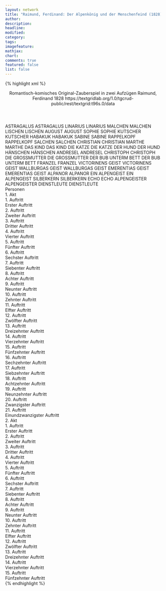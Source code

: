 ```yaml
---
layout: network
title: "Raimund, Ferdinand: Der Alpenkönig und der Menschenfeind (1828)"
author:
description:
headline:
modified:
category:
tags:
imagefeature:
mathjax:
chart:
comments: true
featured: false
list: false
---
```

{% highlight xml %}
<?xml-model href="https://raw.githubusercontent.com/DLiNa/project/master/rules/lina.rnc"?><?xml-model href="https://raw.githubusercontent.com/DLiNa/project/master/rules/lina.sch"?>
<play xmlns="http://lina.digital">
  <header>
    <title>Der Alpenkönig und der Menschenfeind</title>
    <subtitle>Romantisch-komisches Original-Zauberspiel in zwei Aufzügen</subtitle>
    <genretitle/>
    <author>Raimund, Ferdinand</author>
    <date type="print" when="1828"/>
    <date type="premiere" when="1828"/>
    <date type="written" when="1828">1828</date>
    <source>https://textgridlab.org/1.0/tgcrud-public/rest/textgrid:t96s.0/data</source>
  </header>
  <personae>
    <character>
      <name>ASTRAGALUS</name>
      <alias xml:id="astragalus">
        <name>ASTRAGALUS</name>
      </alias>
    </character>
    <character>
      <name>LINARIUS</name>
      <alias xml:id="linarius">
        <name>LINARIUS</name>
      </alias>
    </character>
    <character>
      <name>MALCHEN</name>
      <alias xml:id="malchen">
        <name>MALCHEN</name>
      </alias>
    </character>
    <character>
      <name>LISCHEN</name>
      <alias xml:id="lischen">
        <name>LISCHEN</name>
      </alias>
    </character>
    <character>
      <name>AUGUST</name>
      <alias xml:id="august">
        <name>AUGUST</name>
      </alias>
    </character>
    <character>
      <name>SOPHIE</name>
      <alias xml:id="sophie">
        <name>SOPHIE</name>
      </alias>
    </character>
    <character>
      <name>KUTSCHER</name>
      <alias xml:id="kutscher">
        <name>KUTSCHER</name>
      </alias>
    </character>
    <character>
      <name>HABAKUK</name>
      <alias xml:id="habakuk">
        <name>HABAKUK</name>
      </alias>
    </character>
    <character>
      <name>SABINE</name>
      <alias xml:id="sabine">
        <name>SABINE</name>
      </alias>
    </character>
    <character>
      <name>RAPPELKOPF</name>
      <alias xml:id="rappelkopf">
        <name>RAPPELKOPF</name>
      </alias>
    </character>
    <character>
      <name>SALCHEN</name>
      <alias xml:id="salchen">
        <name>SALCHEN</name>
      </alias>
    </character>
    <character>
      <name>CHRISTIAN</name>
      <alias xml:id="christian">
        <name>CHRISTIAN</name>
      </alias>
    </character>
    <character>
      <name>MARTHE</name>
      <alias xml:id="marthe">
        <name>MARTHE</name>
      </alias>
    </character>
    <character>
      <name>DAS KIND</name>
      <alias xml:id="das_kind">
        <name>DAS KIND</name>
      </alias>
    </character>
    <character>
      <name>DIE KATZE</name>
      <alias xml:id="die_katze">
        <name>DIE KATZE</name>
      </alias>
    </character>
    <character>
      <name>DER HUND</name>
      <alias xml:id="der_hund">
        <name>DER HUND</name>
      </alias>
    </character>
    <character>
      <name>HÄNSCHEN</name>
      <alias xml:id="hänschen">
        <name>HÄNSCHEN</name>
      </alias>
    </character>
    <character>
      <name>ANDRESEL</name>
      <alias xml:id="andresel">
        <name>ANDRESEL</name>
      </alias>
    </character>
    <character>
      <name>CHRISTOPH</name>
      <alias xml:id="christoph">
        <name>CHRISTOPH</name>
      </alias>
    </character>
    <character>
      <name>DIE GROSSMUTTER</name>
      <alias xml:id="die_grossmutter">
        <name>DIE GROSSMUTTER</name>
      </alias>
    </character>
    <character>
      <name>DER BUB UNTERM BETT</name>
      <alias xml:id="der_bub_unterm_bett">
        <name>DER BUB UNTERM BETT</name>
      </alias>
    </character>
    <character>
      <name>FRANZEL</name>
      <alias xml:id="franzel">
        <name>FRANZEL</name>
      </alias>
    </character>
    <character>
      <name>VICTORINENS GEIST</name>
      <alias xml:id="victorinens_geist">
        <name>VICTORINENS GEIST</name>
      </alias>
    </character>
    <character>
      <name>WALLBURGAS GEIST</name>
      <alias xml:id="wallburgas_geist">
        <name>WALLBURGAS GEIST</name>
      </alias>
    </character>
    <character>
      <name>EMERENTIAS GEIST</name>
      <alias xml:id="emerentias_geist">
        <name>EMERENTIAS GEIST</name>
      </alias>
    </character>
    <character>
      <name>ALPANOR</name>
      <alias xml:id="alpanor">
        <name>ALPANOR</name>
      </alias>
    </character>
    <character>
      <name>EIN ALPENGEIST</name>
      <alias xml:id="ein_alpengeist">
        <name>EIN ALPENGEIST</name>
      </alias>
    </character>
    <character>
      <name>SILBERKERN</name>
      <alias xml:id="silberkern">
        <name>SILBERKERN</name>
      </alias>
    </character>
    <character>
      <name>ECHO</name>
      <alias xml:id="echo">
        <name>ECHO</name>
      </alias>
    </character>
    <character>
      <name>ALPENGEISTER</name>
      <alias xml:id="alpengeister">
        <name>ALPENGEISTER</name>
      </alias>
    </character>
    <character>
      <name>DIENSTLEUTE</name>
      <alias xml:id="dienstleute">
        <name>DIENSTLEUTE</name>
      </alias>
    </character>
  </personae>
  <text>
    <div>
      <head>Personen</head>
    </div>
    <div>
      <head>1. Akt</head>
      <div>
        <head>1. Auftritt</head>
        <div>
          <head>Erster Auftritt</head>
        </div>
      </div>
      <div>
        <head>2. Auftritt</head>
        <div>
          <head>Zweiter Auftritt</head>
          <sp who="#astragalus">
            <amount n="2" unit="speech_acts"/>
            <amount n="84" unit="words"/>
            <amount n="16" unit="lines"/>
            <amount n="469" unit="chars"/>
          </sp>
          <sp who="#linarius">
            <amount n="2" unit="speech_acts"/>
            <amount n="145" unit="words"/>
            <amount n="28" unit="lines"/>
            <amount n="815" unit="chars"/>
          </sp>
          <sp who="#alpengeister">
            <amount n="1" unit="speech_acts"/>
            <amount n="10" unit="words"/>
            <amount n="2" unit="lines"/>
            <amount n="56" unit="chars"/>
          </sp>
        </div>
      </div>
      <div>
        <head>3. Auftritt</head>
        <div>
          <head>Dritter Auftritt</head>
          <sp who="#astragalus">
            <amount n="1" unit="speech_acts"/>
            <amount n="262" unit="words"/>
            <amount n="47" unit="lines"/>
            <amount n="1430" unit="chars"/>
          </sp>
        </div>
      </div>
      <div>
        <head>4. Auftritt</head>
        <div>
          <head>Vierter Auftritt</head>
          <sp who="#malchen">
            <amount n="9" unit="speech_acts"/>
            <amount n="562" unit="words"/>
            <amount n="3" unit="lines"/>
            <amount n="3079" unit="chars"/>
          </sp>
          <sp who="#lischen">
            <amount n="8" unit="speech_acts"/>
            <amount n="367" unit="words"/>
            <amount n="2" unit="lines"/>
            <amount n="2109" unit="chars"/>
          </sp>
        </div>
      </div>
      <div>
        <head>5. Auftritt</head>
        <div>
          <head>Fünfter Auftritt</head>
          <sp who="#august">
            <amount n="16" unit="speech_acts"/>
            <amount n="444" unit="words"/>
            <amount n="31" unit="lines"/>
            <amount n="2404" unit="chars"/>
          </sp>
          <sp who="#malchen">
            <amount n="17" unit="speech_acts"/>
            <amount n="488" unit="words"/>
            <amount n="9" unit="lines"/>
            <amount n="2713" unit="chars"/>
          </sp>
          <sp who="#astragalus">
            <amount n="6" unit="speech_acts"/>
            <amount n="220" unit="words"/>
            <amount n="21" unit="lines"/>
            <amount n="1230" unit="chars"/>
          </sp>
        </div>
      </div>
      <div>
        <head>6. Auftritt</head>
        <div>
          <head>Sechster Auftritt</head>
          <sp who="#malchen">
            <amount n="3" unit="speech_acts"/>
            <amount n="101" unit="words"/>
            <amount n="1" unit="lines"/>
            <amount n="537" unit="chars"/>
          </sp>
          <sp who="#august">
            <amount n="3" unit="speech_acts"/>
            <amount n="51" unit="words"/>
            <amount n="2" unit="lines"/>
            <amount n="280" unit="chars"/>
          </sp>
        </div>
      </div>
      <div>
        <head>7. Auftritt</head>
        <div>
          <head>Siebenter Auftritt</head>
          <sp who="#sophie">
            <amount n="2" unit="speech_acts"/>
            <amount n="81" unit="words"/>
            <amount n="473" unit="chars"/>
          </sp>
          <sp who="#kutscher">
            <amount n="2" unit="speech_acts"/>
            <amount n="59" unit="words"/>
            <amount n="307" unit="chars"/>
          </sp>
        </div>
      </div>
      <div>
        <head>8. Auftritt</head>
        <div>
          <head>Achter Auftritt</head>
          <sp who="#sophie">
            <amount n="6" unit="speech_acts"/>
            <amount n="129" unit="words"/>
            <amount n="3" unit="lines"/>
            <amount n="721" unit="chars"/>
          </sp>
          <sp who="#habakuk">
            <amount n="8" unit="speech_acts"/>
            <amount n="216" unit="words"/>
            <amount n="5" unit="lines"/>
            <amount n="1147" unit="chars"/>
          </sp>
          <sp who="#sabine">
            <amount n="6" unit="speech_acts"/>
            <amount n="141" unit="words"/>
            <amount n="4" unit="lines"/>
            <amount n="667" unit="chars"/>
          </sp>
          <sp who="#kutscher">
            <amount n="4" unit="speech_acts"/>
            <amount n="67" unit="words"/>
            <amount n="3" unit="lines"/>
            <amount n="355" unit="chars"/>
          </sp>
          <sp who="#sophie #habakuk #sabine #kutscher">
            <amount n="4" unit="speech_acts"/>
            <amount n="27" unit="words"/>
            <amount n="4" unit="lines"/>
            <amount n="144" unit="chars"/>
          </sp>
        </div>
      </div>
      <div>
        <head>9. Auftritt</head>
        <div>
          <head>Neunter Auftritt</head>
          <sp who="#sophie">
            <amount n="4" unit="speech_acts"/>
            <amount n="71" unit="words"/>
            <amount n="3" unit="lines"/>
            <amount n="391" unit="chars"/>
          </sp>
          <sp who="#lischen">
            <amount n="3" unit="speech_acts"/>
            <amount n="65" unit="words"/>
            <amount n="2" unit="lines"/>
            <amount n="340" unit="chars"/>
          </sp>
        </div>
      </div>
      <div>
        <head>10. Auftritt</head>
        <div>
          <head>Zehnter Auftritt</head>
          <sp who="#lischen">
            <amount n="5" unit="speech_acts"/>
            <amount n="129" unit="words"/>
            <amount n="2" unit="lines"/>
            <amount n="727" unit="chars"/>
          </sp>
          <sp who="#habakuk">
            <amount n="5" unit="speech_acts"/>
            <amount n="157" unit="words"/>
            <amount n="1" unit="lines"/>
            <amount n="871" unit="chars"/>
          </sp>
        </div>
      </div>
      <div>
        <head>11. Auftritt</head>
        <div>
          <head>Elfter Auftritt</head>
          <sp who="#rappelkopf">
            <amount n="1" unit="speech_acts"/>
            <amount n="702" unit="words"/>
            <amount n="43" unit="lines"/>
            <amount n="3942" unit="chars"/>
          </sp>
        </div>
      </div>
      <div>
        <head>12. Auftritt</head>
        <div>
          <head>Zwölfter Auftritt</head>
          <sp who="#lischen">
            <amount n="17" unit="speech_acts"/>
            <amount n="178" unit="words"/>
            <amount n="15" unit="lines"/>
            <amount n="956" unit="chars"/>
          </sp>
          <sp who="#rappelkopf">
            <amount n="17" unit="speech_acts"/>
            <amount n="357" unit="words"/>
            <amount n="11" unit="lines"/>
            <amount n="1982" unit="chars"/>
          </sp>
        </div>
      </div>
      <div>
        <head>13. Auftritt</head>
        <div>
          <head>Dreizehnter Auftritt</head>
          <sp who="#sophie">
            <amount n="13" unit="speech_acts"/>
            <amount n="208" unit="words"/>
            <amount n="11" unit="lines"/>
            <amount n="1081" unit="chars"/>
          </sp>
          <sp who="#rappelkopf">
            <amount n="13" unit="speech_acts"/>
            <amount n="394" unit="words"/>
            <amount n="6" unit="lines"/>
            <amount n="2199" unit="chars"/>
          </sp>
        </div>
      </div>
      <div>
        <head>14. Auftritt</head>
        <div>
          <head>Vierzehnter Auftritt</head>
          <sp who="#habakuk">
            <amount n="16" unit="speech_acts"/>
            <amount n="221" unit="words"/>
            <amount n="13" unit="lines"/>
            <amount n="1167" unit="chars"/>
          </sp>
          <sp who="#rappelkopf">
            <amount n="16" unit="speech_acts"/>
            <amount n="477" unit="words"/>
            <amount n="62" unit="lines"/>
            <amount n="2616" unit="chars"/>
          </sp>
        </div>
      </div>
      <div>
        <head>15. Auftritt</head>
        <div>
          <head>Fünfzehnter Auftritt</head>
          <sp who="#salchen">
            <amount n="8" unit="speech_acts"/>
            <amount n="143" unit="words"/>
            <amount n="24" unit="lines"/>
            <amount n="712" unit="chars"/>
          </sp>
          <sp who="#hänschen #andresel #christoph">
            <amount n="4" unit="speech_acts"/>
            <amount n="32" unit="words"/>
            <amount n="6" unit="lines"/>
            <amount n="156" unit="chars"/>
          </sp>
          <sp who="#christian">
            <amount n="3" unit="speech_acts"/>
            <amount n="22" unit="words"/>
            <amount n="5" unit="lines"/>
            <amount n="141" unit="chars"/>
          </sp>
          <sp who="#marthe">
            <amount n="9" unit="speech_acts"/>
            <amount n="101" unit="words"/>
            <amount n="7" unit="lines"/>
            <amount n="559" unit="chars"/>
          </sp>
          <sp who="#das_kind">
            <amount n="4" unit="speech_acts"/>
            <amount n="8" unit="words"/>
            <amount n="4" unit="lines"/>
            <amount n="32" unit="chars"/>
          </sp>
          <sp who="#die_katze">
            <amount n="2" unit="speech_acts"/>
            <amount n="2" unit="words"/>
            <amount n="2" unit="lines"/>
            <amount n="10" unit="chars"/>
          </sp>
          <sp who="#der_hund">
            <amount n="3" unit="speech_acts"/>
            <amount n="6" unit="words"/>
            <amount n="3" unit="lines"/>
            <amount n="24" unit="chars"/>
          </sp>
          <sp who="#hänschen">
            <amount n="1" unit="speech_acts"/>
            <amount n="3" unit="words"/>
            <amount n="1" unit="lines"/>
            <amount n="15" unit="chars"/>
          </sp>
          <sp who="#andresel">
            <amount n="6" unit="speech_acts"/>
            <amount n="49" unit="words"/>
            <amount n="5" unit="lines"/>
            <amount n="262" unit="chars"/>
          </sp>
          <sp who="#christoph">
            <amount n="1" unit="speech_acts"/>
            <amount n="9" unit="words"/>
            <amount n="1" unit="lines"/>
            <amount n="45" unit="chars"/>
          </sp>
          <sp who="#hänschen #andresel #christoph">
            <amount n="1" unit="speech_acts"/>
            <amount n="7" unit="words"/>
            <amount n="1" unit="lines"/>
            <amount n="38" unit="chars"/>
          </sp>
          <sp who="#hänschen #andresel #christoph">
            <amount n="1" unit="speech_acts"/>
            <amount n="5" unit="words"/>
            <amount n="1" unit="lines"/>
            <amount n="19" unit="chars"/>
          </sp>
          <sp who="#die_grossmutter">
            <amount n="1" unit="speech_acts"/>
            <amount n="1" unit="words"/>
            <amount n="1" unit="lines"/>
            <amount n="5" unit="chars"/>
          </sp>
        </div>
      </div>
      <div>
        <head>16. Auftritt</head>
        <div>
          <head>Sechzehnter Auftritt</head>
          <sp who="#rappelkopf">
            <amount n="15" unit="speech_acts"/>
            <amount n="195" unit="words"/>
            <amount n="11" unit="lines"/>
            <amount n="1058" unit="chars"/>
          </sp>
          <sp who="#salchen">
            <amount n="13" unit="speech_acts"/>
            <amount n="160" unit="words"/>
            <amount n="13" unit="lines"/>
            <amount n="812" unit="chars"/>
          </sp>
          <sp who="#marthe">
            <amount n="16" unit="speech_acts"/>
            <amount n="335" unit="words"/>
            <amount n="9" unit="lines"/>
            <amount n="1700" unit="chars"/>
          </sp>
          <sp who="#christian">
            <amount n="4" unit="speech_acts"/>
            <amount n="42" unit="words"/>
            <amount n="3" unit="lines"/>
            <amount n="198" unit="chars"/>
          </sp>
          <sp who="#andresel">
            <amount n="8" unit="speech_acts"/>
            <amount n="78" unit="words"/>
            <amount n="8" unit="lines"/>
            <amount n="400" unit="chars"/>
          </sp>
          <sp who="#der_bub_unterm_bett">
            <amount n="1" unit="speech_acts"/>
            <amount n="3" unit="words"/>
            <amount n="1" unit="lines"/>
            <amount n="16" unit="chars"/>
          </sp>
          <sp who="#der_hund">
            <amount n="2" unit="speech_acts"/>
            <amount n="6" unit="words"/>
            <amount n="2" unit="lines"/>
            <amount n="25" unit="chars"/>
          </sp>
          <sp who="#marthe #salchen">
            <amount n="1" unit="speech_acts"/>
            <amount n="3" unit="words"/>
            <amount n="1" unit="lines"/>
            <amount n="15" unit="chars"/>
          </sp>
          <sp who="#hänschen #andresel #christoph">
            <amount n="1" unit="speech_acts"/>
            <amount n="9" unit="words"/>
            <amount n="1" unit="lines"/>
            <amount n="43" unit="chars"/>
          </sp>
          <sp who="#franzel">
            <amount n="2" unit="speech_acts"/>
            <amount n="23" unit="words"/>
            <amount n="2" unit="lines"/>
            <amount n="128" unit="chars"/>
          </sp>
          <sp who="#christoph">
            <amount n="1" unit="speech_acts"/>
            <amount n="7" unit="words"/>
            <amount n="1" unit="lines"/>
            <amount n="38" unit="chars"/>
          </sp>
          <sp who="#hänschen #andresel #christoph #salchen #marthe #franzel">
            <amount n="2" unit="speech_acts"/>
            <amount n="31" unit="words"/>
            <amount n="4" unit="lines"/>
            <amount n="132" unit="chars"/>
          </sp>
        </div>
      </div>
      <div>
        <head>17. Auftritt</head>
        <div>
          <head>Siebzehnter Auftritt</head>
          <sp who="#rappelkopf">
            <amount n="3" unit="speech_acts"/>
            <amount n="395" unit="words"/>
            <amount n="48" unit="lines"/>
            <amount n="2082" unit="chars"/>
          </sp>
          <sp who="#der_hund">
            <amount n="3" unit="speech_acts"/>
            <amount n="6" unit="words"/>
            <amount n="3" unit="lines"/>
            <amount n="24" unit="chars"/>
          </sp>
        </div>
      </div>
      <div>
        <head>18. Auftritt</head>
        <div>
          <head>Achtzehnter Auftritt</head>
          <sp who="#malchen">
            <amount n="6" unit="speech_acts"/>
            <amount n="79" unit="words"/>
            <amount n="5" unit="lines"/>
            <amount n="444" unit="chars"/>
          </sp>
          <sp who="#sophie">
            <amount n="11" unit="speech_acts"/>
            <amount n="243" unit="words"/>
            <amount n="5" unit="lines"/>
            <amount n="1338" unit="chars"/>
          </sp>
          <sp who="#august">
            <amount n="7" unit="speech_acts"/>
            <amount n="118" unit="words"/>
            <amount n="5" unit="lines"/>
            <amount n="635" unit="chars"/>
          </sp>
          <sp who="#lischen">
            <amount n="11" unit="speech_acts"/>
            <amount n="209" unit="words"/>
            <amount n="6" unit="lines"/>
            <amount n="1109" unit="chars"/>
          </sp>
          <sp who="#habakuk">
            <amount n="9" unit="speech_acts"/>
            <amount n="288" unit="words"/>
            <amount n="5" unit="lines"/>
            <amount n="1597" unit="chars"/>
          </sp>
          <sp who="#malchen #sophie #august #habakuk">
            <amount n="2" unit="speech_acts"/>
            <amount n="4" unit="words"/>
            <amount n="2" unit="lines"/>
            <amount n="18" unit="chars"/>
          </sp>
          <sp who="#august #malchen">
            <amount n="2" unit="speech_acts"/>
            <amount n="6" unit="words"/>
            <amount n="2" unit="lines"/>
            <amount n="25" unit="chars"/>
          </sp>
          <sp who="#astragalus">
            <amount n="2" unit="speech_acts"/>
            <amount n="150" unit="words"/>
            <amount n="17" unit="lines"/>
            <amount n="809" unit="chars"/>
          </sp>
        </div>
      </div>
      <div>
        <head>19. Auftritt</head>
        <div>
          <head>Neunzehnter Auftritt</head>
          <sp who="#habakuk">
            <amount n="3" unit="speech_acts"/>
            <amount n="51" unit="words"/>
            <amount n="2" unit="lines"/>
            <amount n="292" unit="chars"/>
          </sp>
          <sp who="#lischen">
            <amount n="3" unit="speech_acts"/>
            <amount n="298" unit="words"/>
            <amount n="34" unit="lines"/>
            <amount n="1587" unit="chars"/>
          </sp>
        </div>
      </div>
      <div>
        <head>20. Auftritt</head>
        <div>
          <head>Zwanzigster Auftritt</head>
          <sp who="#rappelkopf">
            <amount n="2" unit="speech_acts"/>
            <amount n="321" unit="words"/>
            <amount n="1792" unit="chars"/>
          </sp>
        </div>
      </div>
      <div>
        <head>21. Auftritt</head>
        <div>
          <head>Einundzwanzigster Auftritt</head>
          <sp who="#astragalus">
            <amount n="20" unit="speech_acts"/>
            <amount n="598" unit="words"/>
            <amount n="36" unit="lines"/>
            <amount n="3238" unit="chars"/>
          </sp>
          <sp who="#rappelkopf">
            <amount n="22" unit="speech_acts"/>
            <amount n="756" unit="words"/>
            <amount n="8" unit="lines"/>
            <amount n="4086" unit="chars"/>
          </sp>
          <sp who="#victorinens_geist">
            <amount n="1" unit="speech_acts"/>
            <amount n="35" unit="words"/>
            <amount n="4" unit="lines"/>
            <amount n="178" unit="chars"/>
          </sp>
          <sp who="#wallburgas_geist">
            <amount n="1" unit="speech_acts"/>
            <amount n="49" unit="words"/>
            <amount n="5" unit="lines"/>
            <amount n="245" unit="chars"/>
          </sp>
          <sp who="#emerentias_geist">
            <amount n="1" unit="speech_acts"/>
            <amount n="35" unit="words"/>
            <amount n="5" unit="lines"/>
            <amount n="185" unit="chars"/>
          </sp>
        </div>
      </div>
    </div>
    <div>
      <head>2. Akt</head>
      <div>
        <head>1. Auftritt</head>
        <div>
          <head>Erster Auftritt</head>
          <sp who="#astragalus">
            <amount n="12" unit="speech_acts"/>
            <amount n="467" unit="words"/>
            <amount n="17" unit="lines"/>
            <amount n="2646" unit="chars"/>
          </sp>
          <sp who="#alpanor">
            <amount n="3" unit="speech_acts"/>
            <amount n="109" unit="words"/>
            <amount n="14" unit="lines"/>
            <amount n="614" unit="chars"/>
          </sp>
          <sp who="#ein_alpengeist">
            <amount n="1" unit="speech_acts"/>
            <amount n="6" unit="words"/>
            <amount n="1" unit="lines"/>
            <amount n="34" unit="chars"/>
          </sp>
          <sp who="#rappelkopf">
            <amount n="10" unit="speech_acts"/>
            <amount n="286" unit="words"/>
            <amount n="5" unit="lines"/>
            <amount n="1584" unit="chars"/>
          </sp>
        </div>
      </div>
      <div>
        <head>2. Auftritt</head>
        <div>
          <head>Zweiter Auftritt</head>
          <sp who="#silberkern">
            <amount n="7" unit="speech_acts"/>
            <amount n="178" unit="words"/>
            <amount n="3" unit="lines"/>
            <amount n="1011" unit="chars"/>
          </sp>
          <sp who="#linarius">
            <amount n="4" unit="speech_acts"/>
            <amount n="153" unit="words"/>
            <amount n="2" unit="lines"/>
            <amount n="837" unit="chars"/>
          </sp>
          <sp who="#echo">
            <amount n="1" unit="speech_acts"/>
            <amount n="9" unit="words"/>
            <amount n="1" unit="lines"/>
            <amount n="50" unit="chars"/>
          </sp>
          <sp who="#alpengeister #ein_alpengeist">
            <amount n="1" unit="speech_acts"/>
            <amount n="1" unit="words"/>
            <amount n="1" unit="lines"/>
            <amount n="11" unit="chars"/>
          </sp>
        </div>
      </div>
      <div>
        <head>3. Auftritt</head>
        <div>
          <head>Dritter Auftritt</head>
          <sp who="#sophie">
            <amount n="2" unit="speech_acts"/>
            <amount n="20" unit="words"/>
            <amount n="2" unit="lines"/>
            <amount n="93" unit="chars"/>
          </sp>
          <sp who="#dienstleute">
            <amount n="1" unit="speech_acts"/>
            <amount n="11" unit="words"/>
            <amount n="1" unit="lines"/>
            <amount n="53" unit="chars"/>
          </sp>
        </div>
      </div>
      <div>
        <head>4. Auftritt</head>
        <div>
          <head>Vierter Auftritt</head>
          <sp who="#sophie">
            <amount n="26" unit="speech_acts"/>
            <amount n="339" unit="words"/>
            <amount n="21" unit="lines"/>
            <amount n="1827" unit="chars"/>
          </sp>
          <sp who="#rappelkopf">
            <amount n="26" unit="speech_acts"/>
            <amount n="353" unit="words"/>
            <amount n="19" unit="lines"/>
            <amount n="1991" unit="chars"/>
          </sp>
        </div>
      </div>
      <div>
        <head>5. Auftritt</head>
        <div>
          <head>Fünfter Auftritt</head>
          <sp who="#malchen">
            <amount n="11" unit="speech_acts"/>
            <amount n="109" unit="words"/>
            <amount n="9" unit="lines"/>
            <amount n="616" unit="chars"/>
          </sp>
          <sp who="#rappelkopf">
            <amount n="19" unit="speech_acts"/>
            <amount n="435" unit="words"/>
            <amount n="13" unit="lines"/>
            <amount n="2299" unit="chars"/>
          </sp>
          <sp who="#august">
            <amount n="9" unit="speech_acts"/>
            <amount n="127" unit="words"/>
            <amount n="8" unit="lines"/>
            <amount n="716" unit="chars"/>
          </sp>
          <sp who="#sophie">
            <amount n="4" unit="speech_acts"/>
            <amount n="62" unit="words"/>
            <amount n="3" unit="lines"/>
            <amount n="386" unit="chars"/>
          </sp>
        </div>
      </div>
      <div>
        <head>6. Auftritt</head>
        <div>
          <head>Sechster Auftritt</head>
          <sp who="#rappelkopf">
            <amount n="15" unit="speech_acts"/>
            <amount n="353" unit="words"/>
            <amount n="7" unit="lines"/>
            <amount n="1867" unit="chars"/>
          </sp>
          <sp who="#habakuk">
            <amount n="14" unit="speech_acts"/>
            <amount n="313" unit="words"/>
            <amount n="9" unit="lines"/>
            <amount n="1657" unit="chars"/>
          </sp>
        </div>
      </div>
      <div>
        <head>7. Auftritt</head>
        <div>
          <head>Siebenter Auftritt</head>
          <sp who="#lischen">
            <amount n="11" unit="speech_acts"/>
            <amount n="335" unit="words"/>
            <amount n="32" unit="lines"/>
            <amount n="1822" unit="chars"/>
          </sp>
          <sp who="#rappelkopf">
            <amount n="11" unit="speech_acts"/>
            <amount n="157" unit="words"/>
            <amount n="9" unit="lines"/>
            <amount n="830" unit="chars"/>
          </sp>
        </div>
      </div>
      <div>
        <head>8. Auftritt</head>
        <div>
          <head>Achter Auftritt</head>
          <sp who="#sophie">
            <amount n="2" unit="speech_acts"/>
            <amount n="5" unit="words"/>
            <amount n="2" unit="lines"/>
            <amount n="27" unit="chars"/>
          </sp>
          <sp who="#rappelkopf">
            <amount n="3" unit="speech_acts"/>
            <amount n="38" unit="words"/>
            <amount n="2" unit="lines"/>
            <amount n="204" unit="chars"/>
          </sp>
          <sp who="#lischen">
            <amount n="1" unit="speech_acts"/>
            <amount n="4" unit="words"/>
            <amount n="1" unit="lines"/>
            <amount n="16" unit="chars"/>
          </sp>
          <sp who="#astragalus">
            <amount n="1" unit="speech_acts"/>
            <amount n="6" unit="words"/>
            <amount n="1" unit="lines"/>
            <amount n="33" unit="chars"/>
          </sp>
        </div>
      </div>
      <div>
        <head>9. Auftritt</head>
        <div>
          <head>Neunter Auftritt</head>
          <sp who="#astragalus">
            <amount n="14" unit="speech_acts"/>
            <amount n="119" unit="words"/>
            <amount n="12" unit="lines"/>
            <amount n="641" unit="chars"/>
          </sp>
          <sp who="#rappelkopf">
            <amount n="14" unit="speech_acts"/>
            <amount n="143" unit="words"/>
            <amount n="13" unit="lines"/>
            <amount n="737" unit="chars"/>
          </sp>
          <sp who="#sophie">
            <amount n="2" unit="speech_acts"/>
            <amount n="23" unit="words"/>
            <amount n="2" unit="lines"/>
            <amount n="120" unit="chars"/>
          </sp>
          <sp who="#lischen">
            <amount n="4" unit="speech_acts"/>
            <amount n="33" unit="words"/>
            <amount n="4" unit="lines"/>
            <amount n="170" unit="chars"/>
          </sp>
        </div>
      </div>
      <div>
        <head>10. Auftritt</head>
        <div>
          <head>Zehnter Auftritt</head>
          <sp who="#habakuk">
            <amount n="8" unit="speech_acts"/>
            <amount n="79" unit="words"/>
            <amount n="7" unit="lines"/>
            <amount n="404" unit="chars"/>
          </sp>
          <sp who="#astragalus">
            <amount n="25" unit="speech_acts"/>
            <amount n="465" unit="words"/>
            <amount n="16" unit="lines"/>
            <amount n="2504" unit="chars"/>
          </sp>
          <sp who="#rappelkopf">
            <amount n="23" unit="speech_acts"/>
            <amount n="328" unit="words"/>
            <amount n="19" unit="lines"/>
            <amount n="1741" unit="chars"/>
          </sp>
          <sp who="#august">
            <amount n="4" unit="speech_acts"/>
            <amount n="124" unit="words"/>
            <amount n="2" unit="lines"/>
            <amount n="747" unit="chars"/>
          </sp>
        </div>
      </div>
      <div>
        <head>11. Auftritt</head>
        <div>
          <head>Elfter Auftritt</head>
          <sp who="#rappelkopf">
            <amount n="6" unit="speech_acts"/>
            <amount n="113" unit="words"/>
            <amount n="3" unit="lines"/>
            <amount n="620" unit="chars"/>
          </sp>
          <sp who="#august">
            <amount n="5" unit="speech_acts"/>
            <amount n="60" unit="words"/>
            <amount n="4" unit="lines"/>
            <amount n="321" unit="chars"/>
          </sp>
        </div>
      </div>
      <div>
        <head>12. Auftritt</head>
        <div>
          <head>Zwölfter Auftritt</head>
          <sp who="#habakuk">
            <amount n="13" unit="speech_acts"/>
            <amount n="315" unit="words"/>
            <amount n="6" unit="lines"/>
            <amount n="1720" unit="chars"/>
          </sp>
          <sp who="#rappelkopf">
            <amount n="13" unit="speech_acts"/>
            <amount n="373" unit="words"/>
            <amount n="33" unit="lines"/>
            <amount n="1875" unit="chars"/>
          </sp>
        </div>
      </div>
      <div>
        <head>13. Auftritt</head>
        <div>
          <head>Dreizehnter Auftritt</head>
          <sp who="#sophie">
            <amount n="6" unit="speech_acts"/>
            <amount n="52" unit="words"/>
            <amount n="6" unit="lines"/>
            <amount n="281" unit="chars"/>
          </sp>
          <sp who="#rappelkopf">
            <amount n="9" unit="speech_acts"/>
            <amount n="104" unit="words"/>
            <amount n="7" unit="lines"/>
            <amount n="527" unit="chars"/>
          </sp>
          <sp who="#malchen">
            <amount n="4" unit="speech_acts"/>
            <amount n="20" unit="words"/>
            <amount n="4" unit="lines"/>
            <amount n="112" unit="chars"/>
          </sp>
          <sp who="#lischen">
            <amount n="6" unit="speech_acts"/>
            <amount n="54" unit="words"/>
            <amount n="5" unit="lines"/>
            <amount n="277" unit="chars"/>
          </sp>
          <sp who="#astragalus">
            <amount n="1" unit="speech_acts"/>
            <amount n="3" unit="words"/>
            <amount n="1" unit="lines"/>
            <amount n="25" unit="chars"/>
          </sp>
          <sp who="#sophie #malchen #lischen">
            <amount n="1" unit="speech_acts"/>
            <amount n="4" unit="words"/>
            <amount n="1" unit="lines"/>
            <amount n="17" unit="chars"/>
          </sp>
        </div>
      </div>
      <div>
        <head>14. Auftritt</head>
        <div>
          <head>Vierzehnter Auftritt</head>
          <sp who="#astragalus">
            <amount n="30" unit="speech_acts"/>
            <amount n="411" unit="words"/>
            <amount n="22" unit="lines"/>
            <amount n="2175" unit="chars"/>
          </sp>
          <sp who="#sophie">
            <amount n="9" unit="speech_acts"/>
            <amount n="63" unit="words"/>
            <amount n="9" unit="lines"/>
            <amount n="320" unit="chars"/>
          </sp>
          <sp who="#malchen">
            <amount n="8" unit="speech_acts"/>
            <amount n="38" unit="words"/>
            <amount n="8" unit="lines"/>
            <amount n="214" unit="chars"/>
          </sp>
          <sp who="#rappelkopf">
            <amount n="30" unit="speech_acts"/>
            <amount n="534" unit="words"/>
            <amount n="22" unit="lines"/>
            <amount n="2894" unit="chars"/>
          </sp>
          <sp who="#lischen">
            <amount n="3" unit="speech_acts"/>
            <amount n="30" unit="words"/>
            <amount n="2" unit="lines"/>
            <amount n="123" unit="chars"/>
          </sp>
          <sp who="#habakuk">
            <amount n="2" unit="speech_acts"/>
            <amount n="8" unit="words"/>
            <amount n="2" unit="lines"/>
            <amount n="42" unit="chars"/>
          </sp>
          <sp who="#astragalus #sophie #malchen #rappelkopf #lischen #habakuk">
            <amount n="1" unit="speech_acts"/>
            <amount n="2" unit="words"/>
            <amount n="1" unit="lines"/>
            <amount n="15" unit="chars"/>
          </sp>
          <sp who="#astragalus #sophie #malchen #rappelkopf #lischen #habakuk">
            <amount n="1" unit="speech_acts"/>
            <amount n="3" unit="words"/>
            <amount n="1" unit="lines"/>
            <amount n="14" unit="chars"/>
          </sp>
        </div>
      </div>
      <div>
        <head>15. Auftritt</head>
        <div>
          <head>Fünfzehnter Auftritt</head>
          <sp who="#rappelkopf">
            <amount n="11" unit="speech_acts"/>
            <amount n="455" unit="words"/>
            <amount n="24" unit="lines"/>
            <amount n="2487" unit="chars"/>
          </sp>
          <sp who="#astragalus">
            <amount n="4" unit="speech_acts"/>
            <amount n="97" unit="words"/>
            <amount n="10" unit="lines"/>
            <amount n="572" unit="chars"/>
          </sp>
          <sp who="#sophie">
            <amount n="1" unit="speech_acts"/>
            <amount n="5" unit="words"/>
            <amount n="1" unit="lines"/>
            <amount n="27" unit="chars"/>
          </sp>
          <sp who="#malchen">
            <amount n="1" unit="speech_acts"/>
            <amount n="4" unit="words"/>
            <amount n="1" unit="lines"/>
            <amount n="24" unit="chars"/>
          </sp>
          <sp who="#linarius">
            <amount n="1" unit="speech_acts"/>
            <amount n="16" unit="words"/>
            <amount n="1" unit="lines"/>
            <amount n="95" unit="chars"/>
          </sp>
          <sp who="#silberkern">
            <amount n="4" unit="speech_acts"/>
            <amount n="68" unit="words"/>
            <amount n="3" unit="lines"/>
            <amount n="392" unit="chars"/>
          </sp>
          <sp who="#august #malchen">
            <amount n="2" unit="speech_acts"/>
            <amount n="6" unit="words"/>
            <amount n="2" unit="lines"/>
            <amount n="37" unit="chars"/>
          </sp>
        </div>
      </div>
    </div>
  </text>
</play>
{% endhighlight %}